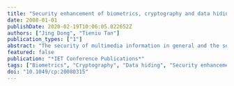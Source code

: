 ```yaml
---
title: "Security enhancement of biometrics, cryptography and data hiding by their combinations"
date: 2008-01-01
publishDate: 2020-02-19T10:06:05.022652Z
authors: ["Jing Dong", "Tieniu Tan"]
publication_types: ["1"]
abstract: "The security of multimedia information in general and the security of visual information in particular have increasingly become an issue of great concern in our networked society. Biometrics, cryptography and data hiding provide effective and often complementary solutions to information security from different perspectives. In this paper, we present a brief overview on the state-of-the-art of research on the security enhancement of biometrics, cryptography and data hiding by their combinations, with focus on the problems of cryptographic key management and biometric template protection. This paper is intended to provide a reference point for newcomers and to promote more activities in these important security issues. ©2008 The Institution of Engineering and Technology."
featured: false
publication: "*IET Conference Publications*"
tags: ["Biometrics", "Cryptography", "Data hiding", "Security enhancement"]
doi: "10.1049/cp:20080315"
---
```


